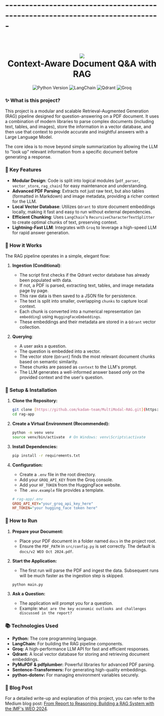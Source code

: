 # -----------------------------------------------------------------------------
<h1 align="center">
  <br>
  <a href="https://github.com/kadam-team/MultiModal-RAG"><img src="https://img.shields.io/badge/RAG-App-blue?style=for-the-badge&logo=github"></a>
  <br>
  Context-Aware Document Q&A with RAG
  <br>
</h1>

<p align="center">
  <img src="https://img.shields.io/badge/Python-3.9+-blue.svg" alt="Python Version">
  <img src="https://img.shields.io/badge/LangChain-Enabled-brightgreen.svg" alt="LangChain">
  <img src="https://img.shields.io/badge/Vector%20DB-Qdrant-darkblue.svg" alt="Qdrant">
  <img src="https://img.shields.io/badge/LLM-Groq-orange.svg" alt="Groq">
</p>

### ✨ What is this project?

This project is a modular and scalable Retrieval-Augmented Generation (RAG) pipeline designed for question-answering on a PDF document. It uses a combination of modern libraries to parse complex documents (including text, tables, and images), store the information in a vector database, and then use that context to provide accurate and insightful answers with a Large Language Model.

The core idea is to move beyond simple summarization by allowing the LLM to "look up" relevant information from a specific document before generating a response.

### 🚀 Key Features

-   **Modular Design**: Code is split into logical modules (`pdf_parser`, `vector_store`, `rag_chain`) for easy maintenance and understanding.
-   **Advanced PDF Parsing**: Extracts not just raw text, but also tables (formatted in Markdown) and image metadata, providing a richer context for the LLM.
-   **Local Vector Database**: Utilizes `Qdrant` to store document embeddings locally, making it fast and easy to run without external dependencies.
-   **Efficient Chunking**: Uses `LangChain`'s `RecursiveCharacterTextSplitter` to create optimal chunks of text, preserving context.
-   **Lightning-Fast LLM**: Integrates with `Groq` to leverage a high-speed LLM for rapid answer generation.

### 📝 How it Works

The RAG pipeline operates in a simple, elegant flow:

1.  **Ingestion (Conditional)**:
    -   The script first checks if the Qdrant vector database has already been populated with data.
    -   If not, a PDF is parsed, extracting text, tables, and image metadata page by page.
    -   This raw data is then saved to a JSON file for persistence.
    -   The text is split into smaller, overlapping `chunks` to capture local context.
    -   Each chunk is converted into a numerical representation (an `embedding`) using `HuggingFaceEmbeddings`.
    -   These embeddings and their metadata are stored in a `Qdrant` vector collection.

2.  **Querying**:
    -   A user asks a question.
    -   The question is embedded into a vector.
    -   The vector store (`Qdrant`) finds the most relevant document chunks based on semantic similarity.
    -   These chunks are passed as `context` to the LLM's prompt.
    -   The LLM generates a well-informed answer based *only* on the provided context and the user's question.

### 🔧 Setup & Installation

1.  **Clone the Repository:**
    ```bash
    git clone [https://github.com/kadam-team/MultiModal-RAG.git](https://github.com/kadam-team/MultiModal-RAG.git)
    cd rag-app
    ```

2.  **Create a Virtual Environment (Recommended):**
    ```bash
    python -m venv venv
    source venv/bin/activate  # On Windows: venv\Scripts\activate
    ```

3.  **Install Dependencies:**
    ```bash
    pip install -r requirements.txt
    ```

4.  **Configuration:**
    -   Create a `.env` file in the root directory.
    -   Add your `GROQ_API_KEY` from the Groq console.
    -   Add your `HF_TOKEN` from the HuggingFace website.
    -   The `.env.example` file provides a template.

    ```ini
    # rag-app/.env
    GROQ_API_KEY="your_groq_api_key_here"
    HF_TOKEN="your hugging_face token here"
    ```

### 🏃 How to Run

1.  **Prepare your Document:**
    -   Place your PDF document in a folder named `docs` in the project root.
    -   Ensure the `PDF_PATH` in `src/config.py` is set correctly. The default is `docs/v2 WEO Oct 2024.pdf`.

2.  **Start the Application:**
    -   The first run will parse the PDF and ingest the data. Subsequent runs will be much faster as the ingestion step is skipped.

    ```bash
    python main.py
    ```

3.  **Ask a Question:**
    -   The application will prompt you for a question.
    -   Example: `What are the key economic outlooks and challenges discussed in the report?`

### 📚 Technologies Used

* **Python:** The core programming language.
* **LangChain:** For building the RAG pipeline components.
* **Groq:** A high-performance LLM API for fast and efficient responses.
* **Qdrant:** A local vector database for storing and retrieving document embeddings.
* **PyMuPDF & pdfplumber:** Powerful libraries for advanced PDF parsing.
* **Sentence-Transformers:** For generating high-quality embeddings.
* **python-dotenv:** For managing environment variables securely.

### 📖 Blog Post

For a detailed write-up and explanation of this project, you can refer to the Medium blog post: [From Report to Reasoning: Building a RAG System with the IMF's WEO 2024](https://medium.com/@kadam.team/from-report-to-reasoning-building-a-rag-system-with-the-imfs-weo-2024-1c1a6bce0c29).



